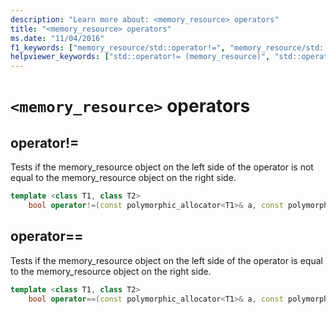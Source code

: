 ```yaml
---
description: "Learn more about: <memory_resource> operators"
title: "<memory_resource> operators"
ms.date: "11/04/2016"
f1_keywords: ["memory_resource/std::operator!=", "memory_resource/std::operator=="]
helpviewer_keywords: ["std::operator!= (memory_resource)", "std::operator== (memory_resource)"]
---
```

# `<memory_resource>` operators

## <a name="op_neq"></a> operator!=

Tests if the memory_resource object on the left side of the operator is not equal to the memory_resource object on the right side.

```cpp
template <class T1, class T2>
    bool operator!=(const polymorphic_allocator<T1>& a, const polymorphic_allocator<T2>& b) noexcept;
```

## <a name="op_eq_eq"></a> operator==

Tests if the memory_resource object on the left side of the operator is equal to the memory_resource object on the right side.

```cpp
template <class T1, class T2>
    bool operator==(const polymorphic_allocator<T1>& a, const polymorphic_allocator<T2>& b) noexcept;
```

